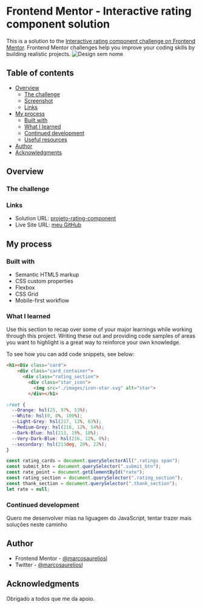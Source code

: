 # Frontend Mentor - Interactive rating component solution

This is a solution to the [Interactive rating component challenge on Frontend Mentor](https://www.frontendmentor.io/challenges/interactive-rating-component-koxpeBUmI). Frontend Mentor challenges help you improve your coding skills by building realistic projects. 
![Design sem nome](https://github.com/marcosaureliosl/projeto-rating-component/assets/127764997/804c27f5-ee4b-4cb7-8adb-04f4ad722976)

## Table of contents

- [Overview](#overview)
  - [The challenge](#the-challenge)
  - [Screenshot](#screenshot)
  - [Links](#links)
- [My process](#my-process)
  - [Built with](#built-with)
  - [What I learned](#what-i-learned)
  - [Continued development](#continued-development)
  - [Useful resources](#useful-resources)
- [Author](#author)
- [Acknowledgments](#acknowledgments)

## Overview

### The challenge


### Links

- Solution URL: [projeto-rating-component](https://marcosaureliosl.github.io/projeto-rating-component/)
- Live Site URL: [meu GitHub](https://github.com/marcosaureliosl/projeto-rating-component)

## My process

### Built with

- Semantic HTML5 markup
- CSS custom properties
- Flexbox
- CSS Grid
- Mobile-first workflow




### What I learned

Use this section to recap over some of your major learnings while working through this project. Writing these out and providing code samples of areas you want to highlight is a great way to reinforce your own knowledge.

To see how you can add code snippets, see below:

```html
<h1><Div class="card">
    <div class="card_container">
      <div class="rating_section">
        <div class="star_icon">
          <img src="./images/icon-star.svg" alt="star">
        </div></h1>
```
```css
:root {
  --Orange: hsl(25, 97%, 53%);
  --White: hsl(0, 0%, 100%);
  --Light-Grey: hsl(217, 12%, 63%);
  --Medium-Grey: hsl(216, 12%, 54%);
  --Dark-Blue: hsl(213, 19%, 18%);
  --Very-Dark-Blue: hsl(216, 12%, 8%);
  --secondary: hsl(213deg, 20%, 22%);
}
```
```js
const rating_cards = document.querySelectorAll(".ratings span");
const submit_btn = document.querySelector(".submit_btn");
const rate_point = document.getElementById("rate");
const rating_section = document.querySelector(".rating_section");
const thank_section = document.querySelector(".thank_section");
let rate = null;
```



### Continued development
Quero me desenvolver mias na liguagem do JavaScript,  tentar trazer mais soluções neste caminho



## Author

- Frontend Mentor - [@marcosaureliosl](https://www.frontendmentor.io/profile/marcosaureliosl)
- Twitter - [@marcosaureliosl](https://www.twitter.com/marcosaureliosl)



## Acknowledgments

Obrigado a todos que me da apoio.
